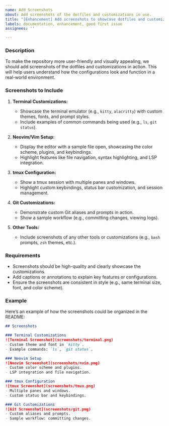 ```yaml
---
name: Add Screenshots
about: Add screenshots of the dotfiles and customizations in use.
title: "[Enhancement] Add screenshots to showcase dotfiles and customizations"
labels: documentation, enhancement, good first issue
assignees: ''

---
```


### Description
To make the repository more user-friendly and visually appealing, we should add screenshots of the dotfiles and customizations in action. This will help users understand how the configurations look and function in a real-world environment.

### Screenshots to Include
1. **Terminal Customizations:**
   - Showcase the terminal emulator (e.g., `kitty`, `alacritty`) with custom themes, fonts, and prompt styles.
   - Include examples of common commands being used (e.g., `ls`, `git status`).

2. **Neovim/Vim Setup:**
   - Display the editor with a sample file open, showcasing the color scheme, plugins, and keybindings.
   - Highlight features like file navigation, syntax highlighting, and LSP integration.

3. **tmux Configuration:**
   - Show a tmux session with multiple panes and windows.
   - Highlight custom keybindings, status bar customization, and session management.

4. **Git Customizations:**
   - Demonstrate custom Git aliases and prompts in action.
   - Show a sample workflow (e.g., committing changes, viewing logs).

5. **Other Tools:**
   - Include screenshots of any other tools or customizations (e.g., `bash` prompts, `zsh` themes, etc.).

### Requirements
- Screenshots should be high-quality and clearly showcase the customizations.
- Add captions or annotations to explain key features or configurations.
- Ensure the screenshots are consistent in style (e.g., same terminal size, font, and color scheme).

### Example
Here’s an example of how the screenshots could be organized in the README:

```markdown
## Screenshots

### Terminal Customizations
![Terminal Screenshot](screenshots/terminal.png)
- Custom theme and font in `kitty`.
- Example commands: `ls`, `git status`.

### Neovim Setup
![Neovim Screenshot](screenshots/nvim.png)
- Custom color scheme and plugins.
- LSP integration and file navigation.

### tmux Configuration
![tmux Screenshot](screenshots/tmux.png)
- Multiple panes and windows.
- Custom status bar and keybindings.

### Git Customizations
![Git Screenshot](screenshots/git.png)
- Custom aliases and prompts.
- Sample workflow: committing changes.
